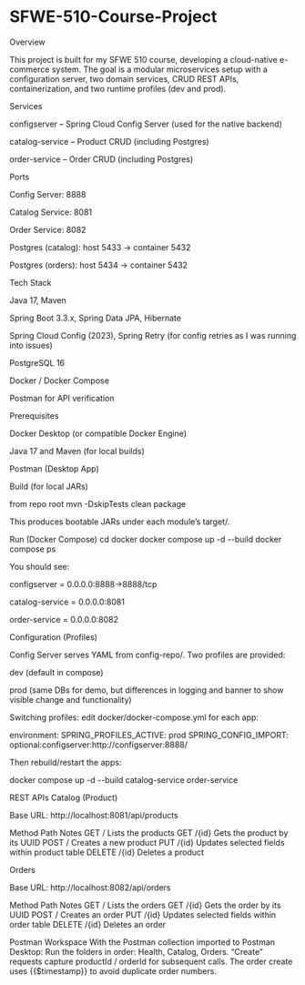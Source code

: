 # SFWE-510-Course-Project

Overview

This project is built for my SFWE 510 course, developing a cloud-native e-commerce system. The goal is a modular microservices setup with a configuration server, two domain services, CRUD REST APIs, containerization, and two runtime profiles (dev and prod).

Services

configserver – Spring Cloud Config Server (used for the native backend)

catalog-service – Product CRUD (including Postgres)

order-service – Order CRUD (including Postgres)

Ports

Config Server: 8888

Catalog Service: 8081

Order Service: 8082

Postgres (catalog): host 5433 → container 5432

Postgres (orders): host 5434 → container 5432

Tech Stack

Java 17, Maven

Spring Boot 3.3.x, Spring Data JPA, Hibernate

Spring Cloud Config (2023), Spring Retry (for config retries as I was running into issues)

PostgreSQL 16

Docker / Docker Compose

Postman for API verification

Prerequisites

Docker Desktop (or compatible Docker Engine)

Java 17 and Maven (for local builds)

Postman (Desktop App)

Build (for local JARs)

from repo root
mvn -DskipTests clean package


This produces bootable JARs under each module’s target/.


Run (Docker Compose)
cd docker
docker compose up -d --build
docker compose ps


You should see:

configserver = 0.0.0.0:8888->8888/tcp

catalog-service = 0.0.0.0:8081

order-service = 0.0.0.0:8082


Configuration (Profiles)

Config Server serves YAML from config-repo/. Two profiles are provided:

dev (default in compose)

prod (same DBs for demo, but differences in logging and banner to show visible change and functionality)

Switching profiles: edit docker/docker-compose.yml for each app:

environment:
  SPRING_PROFILES_ACTIVE: prod
  SPRING_CONFIG_IMPORT: optional:configserver:http://configserver:8888/


Then rebuild/restart the apps:

docker compose up -d --build catalog-service order-service


REST APIs
Catalog (Product)

Base URL: http://localhost:8081/api/products

Method	Path	Notes
GET	/	Lists the products
GET	/{id}	Gets the product by its UUID
POST	/	Creates a new product
PUT	/{id}	Updates selected fields within product table
DELETE	/{id}	Deletes a product

Orders

Base URL: http://localhost:8082/api/orders

Method	Path	Notes
GET	/	Lists the orders
GET	/{id}	Gets the order by its UUID
POST	/	Creates an order
PUT	/{id}	Updates selected fields within order table
DELETE	/{id}	Deletes an order

Postman Workspace
With the Postman collection imported to Postman Desktop:
  Run the folders in order: Health, Catalog, Orders.
  “Create” requests capture productId / orderId for subsequent calls. The order create uses {{$timestamp}} to avoid duplicate order numbers.
